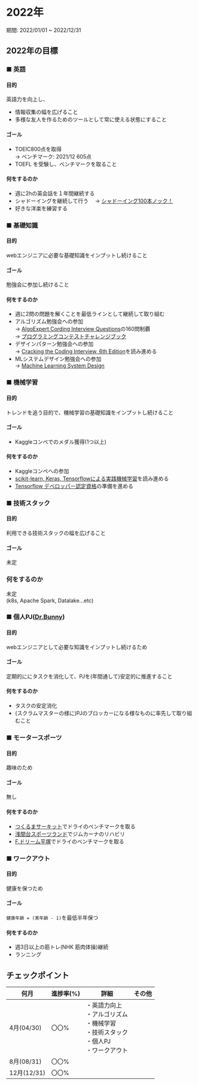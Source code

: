 # 2022年
期間: 2022/01/01 ~ 2022/12/31

## 2022年の目標

### ■ 英語
#### 目的
英語力を向上し、
- 情報収集の幅を広げること
- 多様な友人を作るためのツールとして常に使える状態にすること

#### ゴール
- TOEIC800点を取得   
-> ベンチマーク: 2021/12 605点
- TOEFL を受験し、ベンチマークを取ること

#### 何をするのか
- 週に2hの英会話を１年間継続する
- シャドーイングを継続して行う
　-> [シャドーイング100本ノック！](https://www.youtube.com/playlist?list=PL4QXtrVyCe3595KWzOseq9r7VrSPm_ADZ)
- 好きな洋楽を練習する


### ■ 基礎知識
#### 目的
webエンジニアに必要な基礎知識をインプットし続けること

#### ゴール
勉強会に参加し続けること

#### 何をするのか
- 週に2問の問題を解くことを最低ラインとして継続して取り組む
- アルゴリズム勉強会への参加  
-> [AlgoExpert Cording Interview Questions](https://www.algoexpert.io/questions)の160問制覇  
-> [プログラミングコンテストチャレンジブック](https://www.amazon.co.jp/%E3%83%97%E3%83%AD%E3%82%B0%E3%83%A9%E3%83%9F%E3%83%B3%E3%82%B0%E3%82%B3%E3%83%B3%E3%83%86%E3%82%B9%E3%83%88%E3%83%81%E3%83%A3%E3%83%AC%E3%83%B3%E3%82%B8%E3%83%96%E3%83%83%E3%82%AF-%E7%AC%AC2%E7%89%88-%EF%BD%9E%E5%95%8F%E9%A1%8C%E8%A7%A3%E6%B1%BA%E3%81%AE%E3%82%A2%E3%83%AB%E3%82%B4%E3%83%AA%E3%82%BA%E3%83%A0%E6%B4%BB%E7%94%A8%E5%8A%9B%E3%81%A8%E3%82%B3%E3%83%BC%E3%83%87%E3%82%A3%E3%83%B3%E3%82%B0%E3%83%86%E3%82%AF%E3%83%8B%E3%83%83%E3%82%AF%E3%82%92%E9%8D%9B%E3%81%88%E3%82%8B%EF%BD%9E-%E7%A7%8B%E8%91%89%E6%8B%93%E5%93%89/dp/4839941068)
- デザインパターン勉強会への参加  
-> [Cracking the Coding Interview, 6th Edition](https://www.amazon.co.jp/Cracking-Coding-Interview-Programming-Questions/dp/0984782850)を読み進める
- MLシステムデザイン勉強会への参加  
-> [Machine Learning System Design](https://www.educative.io/courses/machine-learning-system-design)

### ■ 機械学習
#### 目的
トレンドを追う目的で、機械学習の基礎知識をインプットし続けること

#### ゴール
- Kaggleコンペでのメダル獲得(1つ以上)

#### 何をするのか
- Kaggleコンペへの参加
- [scikit-learn, Keras, Tensorflowによる実践機械学習](https://www.oreilly.co.jp/books/9784873119281/)を読み進める
- [Tensorflow デベロッパー認定資格](https://www.tensorflow.org/certificate?hl=ja)の準備を進める


### ■ 技術スタック
#### 目的
利用できる技術スタックの幅を広げること

#### ゴール
未定

### 何をするのか
未定  
(k8s, Apache Spark, Datalake...etc)


### ■ 個人PJ([Dr.Bunny](https://www.drbunny.org/homepage))
#### 目的
webエンジニアとして必要な知識をインプットし続けるため

#### ゴール
定期的ににタスクを消化して、PJを(年間通して)安定的に推進すること

#### 何をするのか
- タスクの安定消化
- (スクラムマスターの様に)PJのブロッカーになる様なものに率先して取り組むこと


### ■ モータースポーツ
#### 目的
趣味のため

#### ゴール
無し

#### 何をするのか
- [つくるまサーキット](https://sunrise-circuit.jp/index.htm)でドライのベンチマークを取る
- [浅間台スポーツランド](http://www.asamadai-sl.sakura.ne.jp/)でジムカーナのリハビリ
- [F.ドリーム平塚](https://www.f-dream.jp/)でドライのベンチマークを取る


### ■ ワークアウト
#### 目的
健康を保つため

#### ゴール
`健康年齢 = (実年齢 - 1)`を最低半年保つ

#### 何をするのか
- 週3日以上の筋トレ(NHK 筋肉体操)継続
- ランニング


## チェックポイント
|何月|進捗率(%)|詳細|その他|
|----|----|----|----|
|4月(04/30)|〇〇%|・英語力向上<br>・アルゴリズム<br>・機械学習<br>・技術スタック<br>・個人PJ<br>・ワークアウト||
|8月(08/31)|〇〇%|||
|12月(12/31)|〇〇%|||